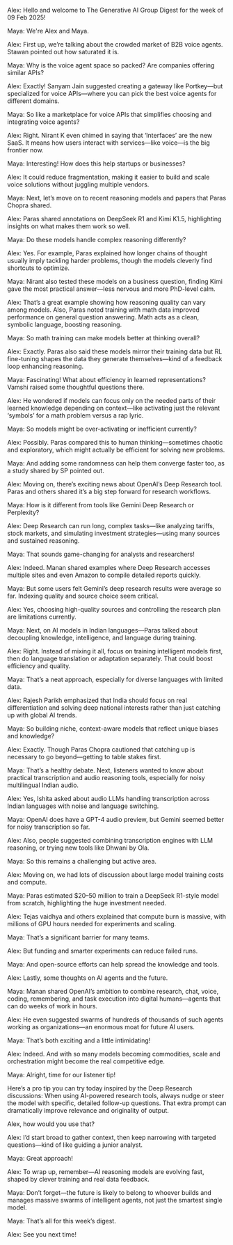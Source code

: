 Alex: Hello and welcome to The Generative AI Group Digest for the week of 09 Feb 2025!

Maya: We're Alex and Maya.

Alex: First up, we’re talking about the crowded market of B2B voice agents. Stawan pointed out how saturated it is.

Maya: Why is the voice agent space so packed? Are companies offering similar APIs?

Alex: Exactly! Sanyam Jain suggested creating a gateway like Portkey—but specialized for voice APIs—where you can pick the best voice agents for different domains.

Maya: So like a marketplace for voice APIs that simplifies choosing and integrating voice agents?

Alex: Right. Nirant K even chimed in saying that ‘Interfaces’ are the new SaaS. It means how users interact with services—like voice—is the big frontier now.

Maya: Interesting! How does this help startups or businesses?

Alex: It could reduce fragmentation, making it easier to build and scale voice solutions without juggling multiple vendors.

Maya: Next, let’s move on to recent reasoning models and papers that Paras Chopra shared.

Alex: Paras shared annotations on DeepSeek R1 and Kimi K1.5, highlighting insights on what makes them work so well.

Maya: Do these models handle complex reasoning differently?

Alex: Yes. For example, Paras explained how longer chains of thought usually imply tackling harder problems, though the models cleverly find shortcuts to optimize.

Maya: Nirant also tested these models on a business question, finding Kimi gave the most practical answer—less nervous and more PhD-level calm.

Alex: That’s a great example showing how reasoning quality can vary among models. Also, Paras noted training with math data improved performance on general question answering. Math acts as a clean, symbolic language, boosting reasoning.

Maya: So math training can make models better at thinking overall?

Alex: Exactly. Paras also said these models mirror their training data but RL fine-tuning shapes the data they generate themselves—kind of a feedback loop enhancing reasoning.

Maya: Fascinating! What about efficiency in learned representations? Vamshi raised some thoughtful questions there.

Alex: He wondered if models can focus only on the needed parts of their learned knowledge depending on context—like activating just the relevant ‘symbols’ for a math problem versus a rap lyric.

Maya: So models might be over-activating or inefficient currently?

Alex: Possibly. Paras compared this to human thinking—sometimes chaotic and exploratory, which might actually be efficient for solving new problems.

Maya: And adding some randomness can help them converge faster too, as a study shared by SP pointed out.

Alex: Moving on, there’s exciting news about OpenAI’s Deep Research tool. Paras and others shared it’s a big step forward for research workflows.

Maya: How is it different from tools like Gemini Deep Research or Perplexity?

Alex: Deep Research can run long, complex tasks—like analyzing tariffs, stock markets, and simulating investment strategies—using many sources and sustained reasoning.

Maya: That sounds game-changing for analysts and researchers!

Alex: Indeed. Manan shared examples where Deep Research accesses multiple sites and even Amazon to compile detailed reports quickly.

Maya: But some users felt Gemini’s deep research results were average so far. Indexing quality and source choice seem critical.

Alex: Yes, choosing high-quality sources and controlling the research plan are limitations currently.

Maya: Next, on AI models in Indian languages—Paras talked about decoupling knowledge, intelligence, and language during training.

Alex: Right. Instead of mixing it all, focus on training intelligent models first, then do language translation or adaptation separately. That could boost efficiency and quality.

Maya: That’s a neat approach, especially for diverse languages with limited data.

Alex: Rajesh Parikh emphasized that India should focus on real differentiation and solving deep national interests rather than just catching up with global AI trends.

Maya: So building niche, context-aware models that reflect unique biases and knowledge?

Alex: Exactly. Though Paras Chopra cautioned that catching up is necessary to go beyond—getting to table stakes first.

Maya: That’s a healthy debate. Next, listeners wanted to know about practical transcription and audio reasoning tools, especially for noisy multilingual Indian audio.

Alex: Yes, Ishita asked about audio LLMs handling transcription across Indian languages with noise and language switching.

Maya: OpenAI does have a GPT-4 audio preview, but Gemini seemed better for noisy transcription so far.

Alex: Also, people suggested combining transcription engines with LLM reasoning, or trying new tools like Dhwani by Ola.

Maya: So this remains a challenging but active area.

Alex: Moving on, we had lots of discussion about large model training costs and compute.

Maya: Paras estimated $20–50 million to train a DeepSeek R1-style model from scratch, highlighting the huge investment needed.

Alex: Tejas vaidhya and others explained that compute burn is massive, with millions of GPU hours needed for experiments and scaling.

Maya: That’s a significant barrier for many teams.

Alex: But funding and smarter experiments can reduce failed runs.

Maya: And open-source efforts can help spread the knowledge and tools.

Alex: Lastly, some thoughts on AI agents and the future.

Maya: Manan shared OpenAI’s ambition to combine research, chat, voice, coding, remembering, and task execution into digital humans—agents that can do weeks of work in hours.

Alex: He even suggested swarms of hundreds of thousands of such agents working as organizations—an enormous moat for future AI users.

Maya: That’s both exciting and a little intimidating!

Alex: Indeed. And with so many models becoming commodities, scale and orchestration might become the real competitive edge.

Maya: Alright, time for our listener tip!

Here’s a pro tip you can try today inspired by the Deep Research discussions: When using AI-powered research tools, always nudge or steer the model with specific, detailed follow-up questions. That extra prompt can dramatically improve relevance and originality of output.

Alex, how would you use that?

Alex: I’d start broad to gather context, then keep narrowing with targeted questions—kind of like guiding a junior analyst.

Maya: Great approach!

Alex: To wrap up, remember—AI reasoning models are evolving fast, shaped by clever training and real data feedback.

Maya: Don’t forget—the future is likely to belong to whoever builds and manages massive swarms of intelligent agents, not just the smartest single model.

Maya: That’s all for this week’s digest.

Alex: See you next time!